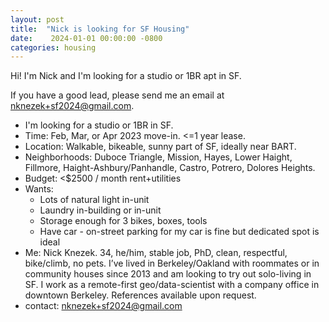 ```yaml
---
layout: post
title:  "Nick is looking for SF Housing"
date:    2024-01-01 00:00:00 -0800
categories: housing
---
```


Hi! I'm Nick and I'm looking for a studio or 1BR apt in SF.

If you have a good lead, please send me an email at [nknezek+sf2024@gmail.com](mailto:nknezek+sf2024@gmail.com).

* I'm looking for a studio or 1BR in SF.
* Time: Feb, Mar, or Apr 2023 move-in. <=1 year lease.
* Location: Walkable, bikeable, sunny part of SF, ideally near BART.
* Neighborhoods: Duboce Triangle, Mission, Hayes, Lower Haight, Fillmore, Haight-Ashbury/Panhandle, Castro, Potrero, Dolores Heights.
* Budget: <$2500 / month rent+utilities
* Wants:
    * Lots of natural light in-unit
    * Laundry in-building or in-unit
    * Storage enough for 3 bikes, boxes, tools
    * Have car - on-street parking for my car is fine but dedicated spot is ideal
* Me: Nick Knezek. 34, he/him, stable job, PhD, clean, respectful, bike/climb, no pets. I’ve lived in Berkeley/Oakland with roommates or in community houses since 2013 and am looking to try out solo-living in SF. I work as a remote-first geo/data-scientist with a company office in downtown Berkeley. References available upon request.
* contact: [nknezek+sf2024@gmail.com](mailto:nknezek+sf2024@gmail.com)
